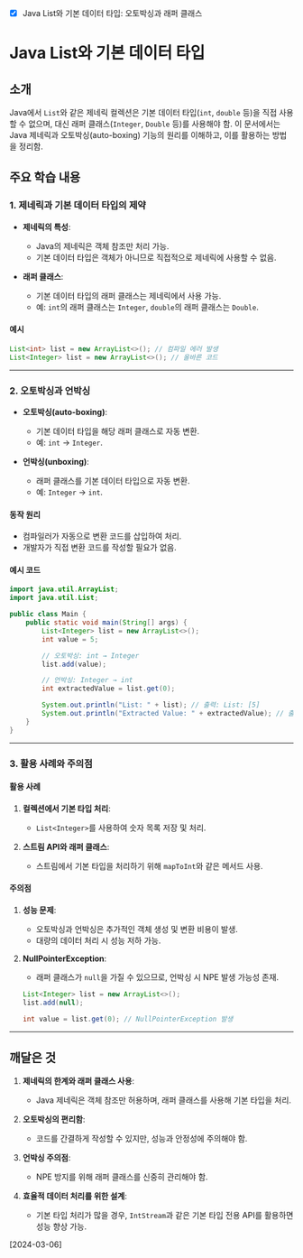 - [x] Java List와 기본 데이터 타입: 오토박싱과 래퍼 클래스

# Java List와 기본 데이터 타입

## 소개
Java에서 `List`와 같은 제네릭 컬렉션은 기본 데이터 타입(`int`, `double` 등)을 직접 사용할 수 없으며, 대신 래퍼 클래스(`Integer`, `Double` 등)를 사용해야 함. 이 문서에서는 Java 제네릭과 오토박싱(auto-boxing) 기능의 원리를 이해하고, 이를 활용하는 방법을 정리함.

## 주요 학습 내용

### 1. 제네릭과 기본 데이터 타입의 제약
- **제네릭의 특성**:
  - Java의 제네릭은 객체 참조만 처리 가능.
  - 기본 데이터 타입은 객체가 아니므로 직접적으로 제네릭에 사용할 수 없음.

- **래퍼 클래스**:
  - 기본 데이터 타입의 래퍼 클래스는 제네릭에서 사용 가능.
  - 예: `int`의 래퍼 클래스는 `Integer`, `double`의 래퍼 클래스는 `Double`.

#### 예시
```java
List<int> list = new ArrayList<>(); // 컴파일 에러 발생
List<Integer> list = new ArrayList<>(); // 올바른 코드
```

---

### 2. 오토박싱과 언박싱
- **오토박싱(auto-boxing)**:
  - 기본 데이터 타입을 해당 래퍼 클래스로 자동 변환.
  - 예: `int` → `Integer`.

- **언박싱(unboxing)**:
  - 래퍼 클래스를 기본 데이터 타입으로 자동 변환.
  - 예: `Integer` → `int`.

#### 동작 원리
- 컴파일러가 자동으로 변환 코드를 삽입하여 처리.
- 개발자가 직접 변환 코드를 작성할 필요가 없음.

#### 예시 코드
```java
import java.util.ArrayList;
import java.util.List;

public class Main {
    public static void main(String[] args) {
        List<Integer> list = new ArrayList<>();
        int value = 5;

        // 오토박싱: int → Integer
        list.add(value);

        // 언박싱: Integer → int
        int extractedValue = list.get(0);

        System.out.println("List: " + list); // 출력: List: [5]
        System.out.println("Extracted Value: " + extractedValue); // 출력: Extracted Value: 5
    }
}
```

---

### 3. 활용 사례와 주의점
#### 활용 사례
1. **컬렉션에서 기본 타입 처리**:
   - `List<Integer>`를 사용하여 숫자 목록 저장 및 처리.

2. **스트림 API와 래퍼 클래스**:
   - 스트림에서 기본 타입을 처리하기 위해 `mapToInt`와 같은 메서드 사용.

#### 주의점
1. **성능 문제**:
   - 오토박싱과 언박싱은 추가적인 객체 생성 및 변환 비용이 발생.
   - 대량의 데이터 처리 시 성능 저하 가능.

2. **NullPointerException**:
   - 래퍼 클래스가 `null`을 가질 수 있으므로, 언박싱 시 NPE 발생 가능성 존재.

   ```java
   List<Integer> list = new ArrayList<>();
   list.add(null);

   int value = list.get(0); // NullPointerException 발생
   ```

---

## 깨달은 것

1. **제네릭의 한계와 래퍼 클래스 사용**:
   - Java 제네릭은 객체 참조만 허용하며, 래퍼 클래스를 사용해 기본 타입을 처리.

2. **오토박싱의 편리함**:
   - 코드를 간결하게 작성할 수 있지만, 성능과 안정성에 주의해야 함.

3. **언박싱 주의점**:
   - NPE 방지를 위해 래퍼 클래스를 신중히 관리해야 함.

4. **효율적 데이터 처리를 위한 설계**:
   - 기본 타입 처리가 많을 경우, `IntStream`과 같은 기본 타입 전용 API를 활용하면 성능 향상 가능.


[2024-03-06]
